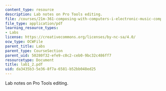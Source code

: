 ```yaml
---
content_type: resource
description: Lab notes on Pro Tools editing.
file: /courses/21m-361-composing-with-computers-i-electronic-music-composition-spring-2008/da3435b35e368f7a6581b52bb048ed25_lab1_2.pdf
file_type: application/pdf
learning_resource_types:
- Labs
license: https://creativecommons.org/licenses/by-nc-sa/4.0/
ocw_type: OCWFile
parent_title: Labs
parent_type: CourseSection
parent_uid: 50280f32-efe9-c0c2-ceb0-9bc32c486ff7
resourcetype: Document
title: lab1_2.pdf
uid: da3435b3-5e36-8f7a-6581-b52bb048ed25
---
```

Lab notes on Pro Tools editing.